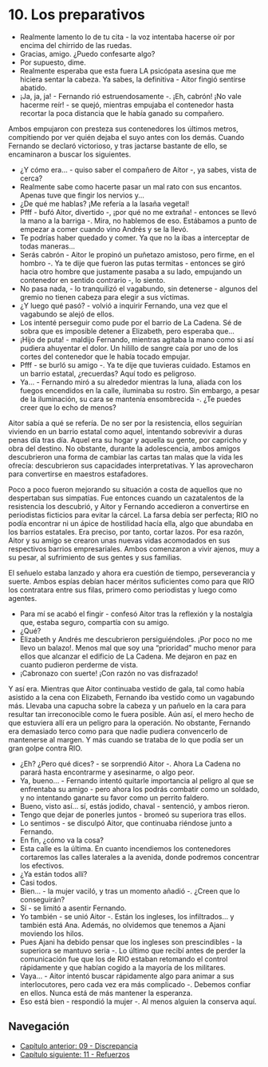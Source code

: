 # 10. Los preparativos

- Realmente lamento lo de tu cita - la voz intentaba hacerse oír por encima del chirrido de las ruedas.
- Gracias, amigo. ¿Puedo confesarte algo?
- Por supuesto, dime.
- Realmente esperaba que esta fuera LA psicópata asesina que me hiciera sentar la cabeza. Ya sabes, la definitiva - Aitor fingió sentirse abatido.
- ¡Ja, ja, ja! - Fernando rió estruendosamente -. ¡Eh, cabrón! ¡No vale hacerme reír! - se quejó, mientras empujaba el contenedor hasta recortar la poca distancia que le había ganado su compañero. 

Ambos empujaron con presteza sus contenedores los últimos metros, compitiendo por ver quién dejaba el suyo antes con los demás. Cuando Fernando se declaró victorioso, y tras jactarse bastante de ello, se encaminaron a buscar los siguientes.

- ¿Y cómo era... - quiso saber el compañero de Aitor -, ya sabes, vista de cerca?
- Realmente sabe como hacerte pasar un mal rato con sus encantos. Apenas tuve que fingir los nervios y...
- ¿De qué me hablas? ¡Me refería a la lasaña vegetal!
- Pfff - bufó Aitor, divertido -, ¡por qué no me extraña! - entonces se llevó la mano a la barriga -. Mira, no hablemos de eso. Estábamos a punto de empezar a comer cuando vino Andrés y se la llevó.
- Te podrías haber quedado y comer. Ya que no la ibas a interceptar de todas maneras...
- Serás cabrón - Aitor le propinó un puñetazo amistoso, pero firme, en el hombro -. Ya te dije que fueron las putas termitas - entonces se giró hacia otro hombre que justamente pasaba a su lado, empujando un contenedor en sentido contrario -, lo siento.
- No pasa nada, - lo tranquilizó el vagabundo, sin detenerse - algunos del gremio no tienen cabeza para elegir a sus víctimas.
- ¿Y luego qué pasó? - volvió a inquirir Fernando, una vez que el vagabundo se alejó de ellos.
- Los intenté perseguir como pude por el barrio de La Cadena. Sé de sobra que es imposible detener a Elizabeth, pero esperaba que...
- ¡Hijo de puta! - maldijo Fernando, mientras agitaba la mano como si así pudiera ahuyentar el dolor. Un hilillo de sangre caía por uno de los cortes del contenedor que le había tocado empujar.
- Pfff - se burló su amigo -. Ya te dije que tuvieras cuidado. Estamos en un barrio estatal, ¿recuerdas? Aquí todo es peligroso.
- Ya... - Fernando miró a su alrededor mientras la luna, aliada con los fuegos encendidos en la calle, iluminaba su rostro. Sin embargo, a pesar de la iluminación, su cara se mantenía ensombrecida -. ¿Te puedes creer que lo echo de menos?

Aitor sabía a qué se refería. De no ser por la resistencia, ellos seguirían viviendo en un barrio estatal como aquel, intentando sobrevivir a duras penas día tras día. Aquel era su hogar y aquella su gente, por capricho y obra del destino. No obstante, durante la adolescencia, ambos amigos descubrieron una forma de cambiar las cartas tan malas que la vida les ofrecía: descubrieron sus capacidades interpretativas. Y las aprovecharon para convertirse en maestros estafadores.

Poco a poco fueron mejorando su situación a costa de aquellos que no despertaban sus simpatías. Fue entonces cuando un cazatalentos de la resistencia los descubrió, y Aitor y Fernando accedieron a convertirse en periodistas ficticios para evitar la cárcel. La farsa debía ser perfecta; RIO no podía encontrar ni un ápice de hostilidad hacía ella, algo que abundaba en los barrios estatales. Era preciso, por tanto, cortar lazos. Por esa razón, Aitor y su amigo se crearon unas nuevas vidas acomodados en sus respectivos barrios empresariales. Ambos comenzaron a vivir ajenos, muy a su pesar, al sufrimiento de sus gentes y sus familias.

El señuelo estaba lanzado y ahora era cuestión de tiempo, perseverancia y suerte. Ambos espías debían hacer méritos suficientes como para que RIO los contratara entre sus filas, primero como periodistas y luego como agentes.

- Para mí se acabó el fingir - confesó Aitor tras la reflexión y la nostalgia que, estaba seguro, compartía con su amigo.
- ¿Qué?
- Elizabeth y Andrés me descubrieron persiguiéndoles. ¡Por poco no me llevo un balazo!. Menos mal que soy una “prioridad” mucho menor para ellos que alcanzar el edificio de La Cadena. Me dejaron en paz en cuanto pudieron perderme de vista.
- ¡Cabronazo con suerte! ¡Con razón no vas disfrazado!

Y así era. Mientras que Aitor continuaba vestido de gala, tal como había asistido a la cena con Elizabeth, Fernando iba vestido como un vagabundo más. Llevaba una capucha sobre la cabeza y un pañuelo en la cara para resultar tan irreconocible como le fuera posible. Aún así, el mero hecho de que estuviera allí era un peligro para la operación. No obstante, Fernando era demasiado terco como para que nadie pudiera convencerlo de mantenerse al margen. Y más cuando se trataba de lo que podía ser un gran golpe contra RIO.

- ¿Eh? ¿Pero qué dices? - se sorprendió Aitor -. Ahora La Cadena no parará hasta encontrarme y asesinarme, o algo peor.
- Ya, bueno... - Fernando intentó quitarle importancia al peligro al que se enfrentaba su amigo - pero ahora los podrás combatir como un soldado, y no intentando ganarte su favor como un perrito faldero.
- Bueno, visto así... sí, estás jodido, chaval - sentenció, y ambos rieron.
- Tengo que dejar de ponerles juntos - bromeó su superiora tras ellos.
- Lo sentimos - se disculpó Aitor, que continuaba riéndose junto a Fernando.
- En fin, ¿cómo va la cosa?
- Esta calle es la última. En cuanto incendiemos los contenedores cortaremos las calles laterales a la avenida, donde podremos concentrar los efectivos.
- ¿Ya están todos allí?
- Casi todos.
- Bien... - la mujer vaciló, y tras un momento añadió -. ¿Creen que lo conseguirán?
- Sí - se limitó a asentir Fernando.
- Yo también - se unió Aitor -. Están los ingleses, los infiltrados... y también está Ana. Además, no olvidemos que tenemos a Ajani moviendo los hilos.
- Pues Ajani ha debido pensar que los ingleses son prescindibles - la superiora se mantuvo seria -. Lo último que recibí antes de perder la comunicación fue que los de RIO estaban retomando el control rápidamente y que habían cogido a la mayoría de los militares.
- Vaya... - Aitor intentó buscar rápidamente algo para animar a sus interlocutores, pero cada vez era más complicado -. Debemos confiar en ellos. Nunca está de más mantener la esperanza.
- Eso está bien - respondió la mujer -. Al menos alguien la conserva aquí.


## Navegación

- [Capítulo anterior: 09 - Discrepancia](c09_discrepancia.md)
- [Capítulo siguiente: 11 - Refuerzos](c11_refuerzos.md)
